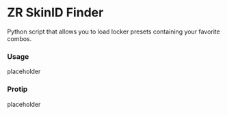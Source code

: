 
# ZR SkinID Finder

Python script that allows you to load locker presets containing your favorite combos. 

### Usage
placeholder

### Protip
placeholder
